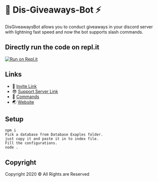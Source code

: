 # 🎁 Dis-Giveaways-Bot ⚡
DisGiveawaysBot allows you to conduct giveaways in your discord server with lightning fast speed and now the bot supports slash commands.

## Directly run the code on repl.it
[![Run on Repl.it](https://repl.it/badge/github/Zaid-maker/dis-giveaway-bot)](https://repl.it/github/Zaid-maker/dis-giveaway-bot)

## Links
- 🔗 [Invite Link](https://discord.com/api/oauth2/authorize?client_id=854736126229086218&permissions=8&scope=bot)
- 😎 [Support Server Link](https://discord.gg/teSVjNq6fd)
- 📃 [Commands](https://github.com/Zaid-maker/dis-giveaway-bot/blob/master/AVAILABLE_COMMANDS.md)
- 🌏 [Website](https://zaid-maker.github.io/givesawaysbot.github.io)

## Setup
`npm i`</br>
`Pick a database from Database Exaples folder.`</br>
`just copy it and paste it in to index file.`</br>
`Fill the configurations.`</br>
`node .`

## Copyright
Copyright 2020 © All Rights are Reserved